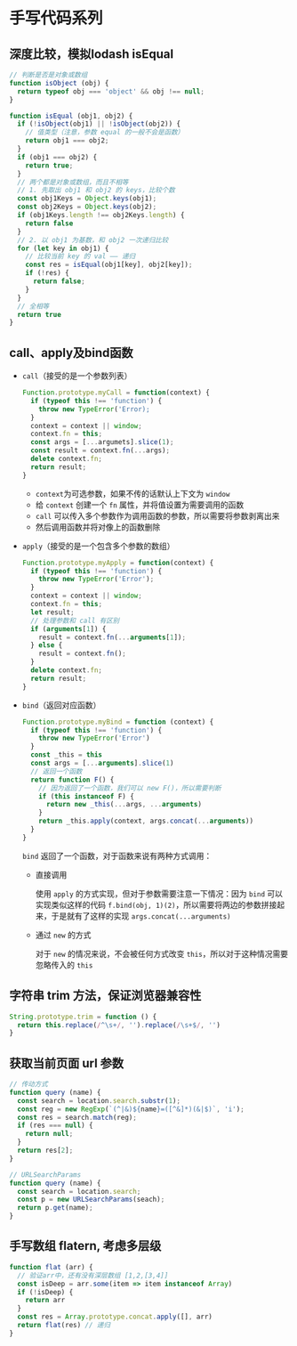 # 手写代码系列

## 深度比较，模拟lodash isEqual
  
``` javascript
// 判断是否是对象或数组
function isObject (obj) {
  return typeof obj === 'object' && obj !== null;
}

function isEqual (obj1, obj2) {
  if (!isObject(obj1) || !isObject(obj2)) {
    // 值类型（注意，参数 equal 的一般不会是函数）
    return obj1 === obj2;
  }
  if (obj1 === obj2) {
    return true;
  }
  // 两个都是对象或数组，而且不相等
  // 1. 先取出 obj1 和 obj2 的 keys，比较个数
  const obj1Keys = Object.keys(obj1);
  const obj2Keys = Object.keys(obj2);
  if (obj1Keys.length !== obj2Keys.length) {
    return false
  }
  // 2. 以 obj1 为基数，和 obj2 一次递归比较
  for (let key in obj1) {
    // 比较当前 key 的 val —— 递归
    const res = isEqual(obj1[key], obj2[key]);
    if (!res) {
      return false;
    }
  }
  // 全相等
  return true
}
```

## call、apply及bind函数

+ `call`（接受的是一个参数列表）

  ``` javascript
  Function.prototype.myCall = function(context) {
    if (typeof this !== 'function') {
      throw new TypeError('Error);
    }
    context = context || window;
    context.fn = this;
    const args = [...argumets].slice(1);
    const result = context.fn(...args);
    delete context.fn;
    return result;
  }
  ```

  + `context`为可选参数，如果不传的话默认上下文为 `window`
  + 给 `context` 创建一个 `fn` 属性，并将值设置为需要调用的函数
  + `call` 可以传入多个参数作为调用函数的参数，所以需要将参数剥离出来
  + 然后调用函数并将对像上的函数删除

+ `apply`（接受的是一个包含多个参数的数组）

  ``` javascript
  Function.prototype.myApply = function(context) {
    if (typeof this !== 'function') {
      throw new TypeError('Error');
    }
    context = context || window;
    context.fn = this;
    let result;
    // 处理参数和 call 有区别
    if (arguments[1]) {
      result = context.fn(...arguments[1]);
    } else {
      result = context.fn();
    }
    delete context.fn;
    return result;
  }
  ```

+ `bind`（返回对应函数）
  
  ``` javascript
  Function.prototype.myBind = function (context) {
    if (typeof this !== 'function') {
      throw new TypeError('Error')
    }
    const _this = this
    const args = [...arguments].slice(1)
    // 返回一个函数
    return function F() {
      // 因为返回了一个函数，我们可以 new F()，所以需要判断
      if (this instanceof F) {
        return new _this(...args, ...arguments)
      }
      return _this.apply(context, args.concat(...arguments))
    }
  }
  ```

  `bind` 返回了一个函数，对于函数来说有两种方式调用：
  + 直接调用

    使用 `apply` 的方式实现，但对于参数需要注意一下情况：因为 `bind` 可以实现类似这样的代码 `f.bind(obj, 1)(2)`，所以需要将两边的参数拼接起来，于是就有了这样的实现 `args.concat(...arguments)`
  + 通过 `new` 的方式

    对于 `new` 的情况来说，不会被任何方式改变 `this`，所以对于这种情况需要忽略传入的 `this`

## 字符串 trim 方法，保证浏览器兼容性

``` javascript
String.prototype.trim = function () {
  return this.replace(/^\s+/, '').replace(/\s+$/, '')
}
```

## 获取当前页面 url 参数

``` javascript
// 传动方式
function query (name) {
  const search = location.search.substr(1);
  const reg = new RegExp(`(^|&)${name}=([^&]*)(&|$)`, 'i');
  const res = search.match(reg);
  if (res === null) {
    return null;
  }
  return res[2];
}

// URLSearchParams
function query (name) {
  const search = location.search;
  const p = new URLSearchParams(seach);
  return p.get(name);
}
```

## 手写数组 flatern, 考虑多层级

``` javascript
function flat (arr) {
  // 验证arr中，还有没有深层数组 [1,2,[3,4]]
  const isDeep = arr.some(item => item instanceof Array)
  if (!isDeep) {
    return arr
  }
  const res = Array.prototype.concat.apply([], arr)
  return flat(res) // 递归
}
```
